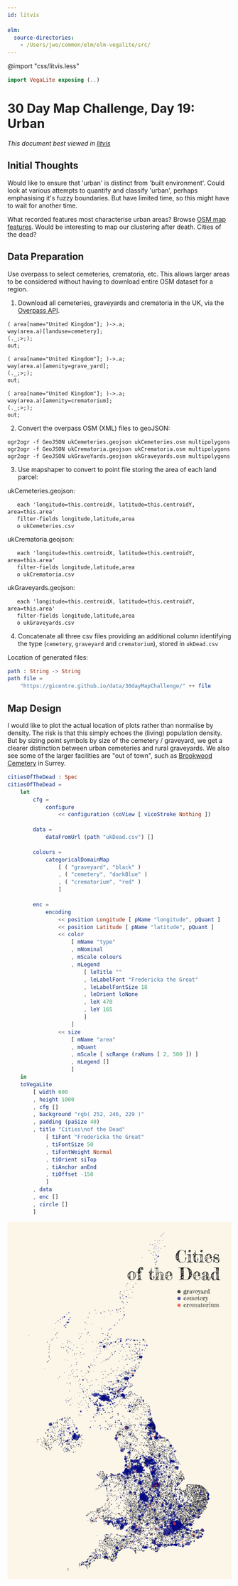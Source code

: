 ```yaml
---
id: litvis

elm:
  source-directories:
    - /Users/jwo/common/elm/elm-vegalite/src/
---
```


@import "css/litvis.less"

```elm {l=hidden}
import VegaLite exposing (..)
```

# 30 Day Map Challenge, Day 19: Urban

_This document best viewed in [litvis](https://github.com/gicentre/litvis)_

## Initial Thoughts

Would like to ensure that 'urban' is distinct from 'built environment'. Could look at various attempts to quantify and classify 'urban', perhaps emphasising it's fuzzy boundaries. But have limited time, so this might have to wait for another time.

What recorded features most characterise urban areas? Browse [OSM map features](https://wiki.openstreetmap.org/wiki/Map_Features). Would be interesting to map our clustering after death. Cities of the dead?

## Data Preparation

Use overpass to select cemeteries, crematoria, etc. This allows larger areas to be considered without having to download entire OSM dataset for a region.

1. Download all cemeteries, graveyards and crematoria in the UK, via the [Overpass API](https://overpass-turbo.eu).

```
( area[name="United Kingdom"]; )->.a;
way(area.a)[landuse=cemetery];
(._;>;);
out;
```

```
( area[name="United Kingdom"]; )->.a;
way(area.a)[amenity=grave_yard];
(._;>;);
out;
```

```
( area[name="United Kingdom"]; )->.a;
way(area.a)[amenity=crematorium];
(._;>;);
out;
```

2. Convert the overpass OSM (XML) files to geoJSON:

```
ogr2ogr -f GeoJSON ukCemeteries.geojson ukCemeteries.osm multipolygons
ogr2ogr -f GeoJSON ukCrematoria.geojson ukCrematoria.osm multipolygons
ogr2ogr -f GeoJSON ukGraveYards.geojson ukGraveyards.osm multipolygons
```

3. Use mapshaper to convert to point file storing the area of each land parcel:

ukCemeteries.geojson:

```
   each 'longitude=this.centroidX, latitude=this.centroidY, area=this.area'
   filter-fields longitude,latitude,area
   o ukCemeteries.csv
```

ukCrematoria.geojson:

```
   each 'longitude=this.centroidX, latitude=this.centroidY, area=this.area'
   filter-fields longitude,latitude,area
   o ukCrematoria.csv
```

ukGraveyards.geojson:

```
   each 'longitude=this.centroidX, latitude=this.centroidY, area=this.area'
   filter-fields longitude,latitude,area
   o ukGraveyards.csv
```

4. Concatenate all three csv files providing an additional column identifying the type (`cemetery`, `graveyard` and `crematorium`), stored in `ukDead.csv`

Location of generated files:

```elm {l}
path : String -> String
path file =
    "https://gicentre.github.io/data/30dayMapChallenge/" ++ file
```

## Map Design

I would like to plot the actual location of plots rather than normalise by density. The risk is that this simply echoes the (living) population density. But by sizing point symbols by size of the cemetery / graveyard, we get a clearer distinction between urban cemeteries and rural graveyards. We also see some of the larger facilities are "out of town", such as [Brookwood Cemetery](https://en.wikipedia.org/wiki/Brookwood_Cemetery) in Surrey.

```elm {v l}
citiesOfTheDead : Spec
citiesOfTheDead =
    let
        cfg =
            configure
                << configuration (coView [ vicoStroke Nothing ])

        data =
            dataFromUrl (path "ukDead.csv") []

        colours =
            categoricalDomainMap
                [ ( "graveyard", "black" )
                , ( "cemetery", "darkBlue" )
                , ( "crematorium", "red" )
                ]

        enc =
            encoding
                << position Longitude [ pName "longitude", pQuant ]
                << position Latitude [ pName "latitude", pQuant ]
                << color
                    [ mName "type"
                    , mNominal
                    , mScale colours
                    , mLegend
                        [ leTitle ""
                        , leLabelFont "Fredericka the Great"
                        , leLabelFontSize 18
                        , leOrient loNone
                        , leX 470
                        , leY 165
                        ]
                    ]
                << size
                    [ mName "area"
                    , mQuant
                    , mScale [ scRange (raNums [ 2, 500 ]) ]
                    , mLegend []
                    ]
    in
    toVegaLite
        [ width 600
        , height 1000
        , cfg []
        , background "rgb( 252, 246, 229 )"
        , padding (paSize 40)
        , title "Cities\nof the Dead"
            [ tiFont "Fredericka the Great"
            , tiFontSize 50
            , tiFontWeight Normal
            , tiOrient siTop
            , tiAnchor anEnd
            , tiOffset -150
            ]
        , data
        , enc []
        , circle []
        ]
```

![day 19](images/day19.jpg)
